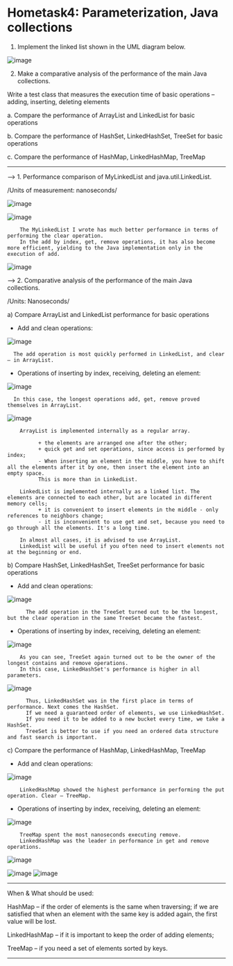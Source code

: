 # Hometask4: Parameterization, Java collections

  1. Implement the linked list shown in the UML diagram below.
        
 ![image](https://user-images.githubusercontent.com/101325108/180993560-6f78ada6-3eb3-40fa-9329-7a905bd96bd3.png)
 

 

 
  2. Make a comparative analysis of the performance of the main Java collections.
 
        
Write a test class that measures the execution time of basic operations – adding, inserting, deleting elements

 a. Compare the performance of ArrayList and LinkedList for basic operations

 b. Compare the performance of HashSet, LinkedHashSet, TreeSet for basic operations

 c. Compare the performance of HashMap, LinkedHashMap, TreeMap
      
   
   *******************************************************
  --> 1. Performance comparison of MyLinkedList and java.util.LinkedList.
  
/Units of measurement: nanoseconds/

![image](https://user-images.githubusercontent.com/101325108/180994338-44299ee4-a8f2-41ae-88c1-98f2f4351847.png)

![image](https://user-images.githubusercontent.com/101325108/180994438-a29de2b2-9e11-42ab-bb4e-bb7520ade57d.png)

        The MyLinkedList I wrote has much better performance in terms of performing the clear operation. 
        In the add by index, get, remove operations, it has also become more efficient, yielding to the Java implementation only in the execution of add.
        
![image](https://user-images.githubusercontent.com/101325108/181000809-542a8c7e-5cf2-4e8b-8f8e-b10815f47f5f.png)




  --> 2. Comparative analysis of the performance of the main Java collections.
  
/Units: Nanoseconds/ 
 

 a) Compare ArrayList and LinkedList performance for basic operations


 - Add and clean operations:

![image](https://user-images.githubusercontent.com/101325108/180995386-8d91766e-d7bc-4778-941b-4094abfbbd44.png)

      The add operation is most quickly performed in LinkedList, and clear – in ArrayList.

 - Operations of inserting by index, receiving, deleting an element:

![image](https://user-images.githubusercontent.com/101325108/180995571-f44b825e-5ee3-4a13-9bc9-8b902a62ff60.png)

      In this case, the longest operations add, get, remove proved themselves in ArrayList.
      
 ![image](https://user-images.githubusercontent.com/101325108/180995741-549dd244-826b-448d-910e-cac0917fd5e0.png)


        ArrayList is implemented internally as a regular array.
        
              + the elements are arranged one after the other; 
              + quick get and set operations, since access is performed by index;
              - When inserting an element in the middle, you have to shift all the elements after it by one, then insert the element into an empty space. 
              This is more than in LinkedList.

        LinkedList is implemented internally as a linked list. The elements are connected to each other, but are located in different memory cells;
              + it is convenient to insert elements in the middle - only references to neighbors change;
              - it is inconvenient to use get and set, because you need to go through all the elements. It's a long time.

        In almost all cases, it is advised to use ArrayList. 
        LinkedList will be useful if you often need to insert elements not at the beginning or end.
        
        
  b)	Compare HashSet, LinkedHashSet, TreeSet performance for basic operations
 
 
 - Add and clean operations:

![image](https://user-images.githubusercontent.com/101325108/180996303-fbe1d484-ecfa-4fdc-9fcd-13bd927635f4.png)

          The add operation in the TreeSet turned out to be the longest, but the clear operation in the same TreeSet became the fastest.
          

 - Operations of inserting by index, receiving, deleting an element:

![image](https://user-images.githubusercontent.com/101325108/180996416-a17ec97e-eb9f-4fa1-8861-dbcbb374c3c2.png)

        As you can see, TreeSet again turned out to be the owner of the longest contains and remove operations. 
        In this case, LinkedHashSet's performance is higher in all parameters.
  
  
  ![image](https://user-images.githubusercontent.com/101325108/180996714-be9bcc2c-8bd7-4da5-a934-60e3735f8973.png)

          Thus, LinkedHashSet was in the first place in terms of performance. Next comes the HashSet. 
          If we need a guaranteed order of elements, we use LinkedHashSet.
          If you need it to be added to a new bucket every time, we take a HashSet.
          TreeSet is better to use if you need an ordered data structure and fast search is important.
          
          
   c) Compare the performance of HashMap, LinkedHashMap, TreeMap
   

 - Add and clean operations:

![image](https://user-images.githubusercontent.com/101325108/180998093-e225d6aa-9b36-42c5-b5bd-8a66f7042451.png)

        LinkedHashMap showed the highest performance in performing the put operation. Clear – TreeMap.
        

 - Operations of inserting by index, receiving, deleting an element:

![image](https://user-images.githubusercontent.com/101325108/180998126-4e5a5aad-4c4c-4550-a7e1-aada1f662b1a.png)


        TreeMap spent the most nanoseconds executing remove. 
        LinkedHashMap was the leader in performance in get and remove operations.
        
 ![image](https://user-images.githubusercontent.com/101325108/180998328-6e163566-21c1-4de4-9a33-4dff0837de3a.png)



![image](https://user-images.githubusercontent.com/101325108/181000936-8c94aedf-567b-4164-878a-18abb5ab292f.png)  ![image](https://user-images.githubusercontent.com/101325108/181000974-fe1a8934-e0c9-4c8e-86c8-5f21e90c3d94.png)



**********************************************
When & What should be used: 

HashMap – if the order of elements is the same when traversing; if we are satisfied that when an element with the same key is added again, the first value will be lost.

LinkedHashMap – if it is important to keep the order of adding elements;

TreeMap – if you need a set of elements sorted by keys.
**********************************************





 
